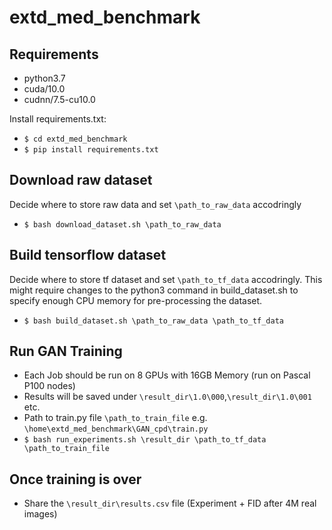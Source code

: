 # extd_med_benchmark

## Requirements 

- python3.7
- cuda/10.0
- cudnn/7.5-cu10.0

Install requirements.txt:

- `$ cd extd_med_benchmark`
- `$ pip install requirements.txt`

## Download raw dataset
Decide where to store raw data and set `\path_to_raw_data` accodringly 
- `$ bash download_dataset.sh \path_to_raw_data`

## Build tensorflow dataset
Decide where to store tf dataset and set `\path_to_tf_data` accodringly. This might require changes to the python3 command in build_dataset.sh to specify enough CPU memory for pre-processing the dataset. 
- `$ bash build_dataset.sh \path_to_raw_data \path_to_tf_data`

## Run GAN Training

- Each Job should be run on 8 GPUs with 16GB Memory (run on Pascal P100 nodes)
- Results will be saved under `\result_dir\1.0\000`,`\result_dir\1.0\001` etc. 
- Path to train.py file `\path_to_train_file` e.g. `\home\extd_med_benchmark\GAN_cpd\train.py`
- `$ bash run_experiments.sh \result_dir \path_to_tf_data \path_to_train_file`


## Once training is over 
- Share the `\result_dir\results.csv` file (Experiment + FID after 4M real images) 
